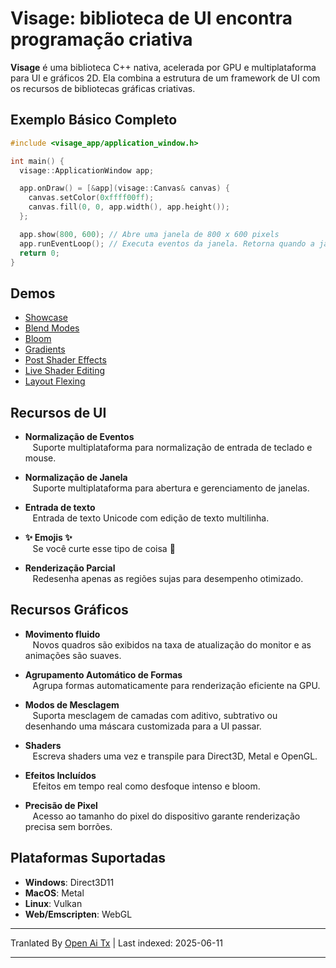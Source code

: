 # Visage: biblioteca de UI encontra programação criativa

**Visage** é uma biblioteca C++ nativa, acelerada por GPU e multiplataforma para UI e gráficos 2D. Ela combina a estrutura de um framework de UI com os recursos de bibliotecas gráficas criativas.

## Exemplo Básico Completo
```cpp
#include <visage_app/application_window.h>

int main() {
  visage::ApplicationWindow app;

  app.onDraw() = [&app](visage::Canvas& canvas) {
    canvas.setColor(0xffff00ff);
    canvas.fill(0, 0, app.width(), app.height());
  };

  app.show(800, 600); // Abre uma janela de 800 x 600 pixels
  app.runEventLoop(); // Executa eventos da janela. Retorna quando a janela é fechada.
  return 0;
}
```

## Demos
- [Showcase](https://visage.dev/examples/Showcase/)
- [Blend Modes](https://visage.dev/examples/BlendModes/)
- [Bloom](https://visage.dev/examples/Bloom/)
- [Gradients](https://visage.dev/examples/Gradients/)
- [Post Shader Effects](https://visage.dev/examples/PostEffects/)
- [Live Shader Editing](https://visage.dev/examples/LiveShaderEditing/)
- [Layout Flexing](https://visage.dev/examples/Layout/)

## Recursos de UI

- **Normalização de Eventos**  
&nbsp;&nbsp;&nbsp;Suporte multiplataforma para normalização de entrada de teclado e mouse.

- **Normalização de Janela**  
&nbsp;&nbsp;&nbsp;Suporte multiplataforma para abertura e gerenciamento de janelas.

- **Entrada de texto**  
&nbsp;&nbsp;&nbsp;Entrada de texto Unicode com edição de texto multilinha.

- **✨ Emojis ✨**  
&nbsp;&nbsp;&nbsp;Se você curte esse tipo de coisa 🤷

- **Renderização Parcial**  
&nbsp;&nbsp;&nbsp;Redesenha apenas as regiões sujas para desempenho otimizado.

## Recursos Gráficos

- **Movimento fluido**  
&nbsp;&nbsp;&nbsp;Novos quadros são exibidos na taxa de atualização do monitor e as animações são suaves.

- **Agrupamento Automático de Formas**  
&nbsp;&nbsp;&nbsp;Agrupa formas automaticamente para renderização eficiente na GPU.

- **Modos de Mesclagem**  
&nbsp;&nbsp;&nbsp;Suporta mesclagem de camadas com aditivo, subtrativo ou desenhando uma máscara customizada para a UI passar.

- **Shaders**  
&nbsp;&nbsp;&nbsp;Escreva shaders uma vez e transpile para Direct3D, Metal e OpenGL.

- **Efeitos Incluídos**  
&nbsp;&nbsp;&nbsp;Efeitos em tempo real como desfoque intenso e bloom.

- **Precisão de Pixel**  
&nbsp;&nbsp;&nbsp;Acesso ao tamanho do pixel do dispositivo garante renderização precisa sem borrões.

## Plataformas Suportadas
- **Windows**: Direct3D11
- **MacOS**: Metal  
- **Linux**: Vulkan
- **Web/Emscripten**: WebGL

---

Tranlated By [Open Ai Tx](https://github.com/OpenAiTx/OpenAiTx) | Last indexed: 2025-06-11

---